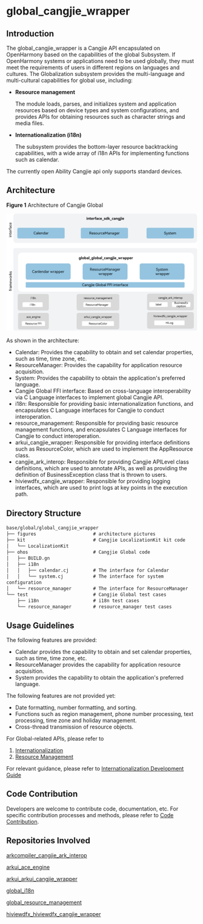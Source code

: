 # global_cangjie_wrapper

## Introduction

The global_cangjie_wrapper is a Cangjie API encapsulated on OpenHarmony based on the capabilities of the global Subsystem. If OpenHarmony systems or applications need to be used globally, they must meet the requirements of users in different regions on languages and cultures. The Globalization subsystem provides the multi-language and multi-cultural capabilities for global use, including:

-   **Resource management**

    The module loads, parses, and initializes system and application resources based on device types and system configurations, and provides APIs for obtaining resources such as character strings and media files.

-   **Internationalization (i18n)**

    The subsystem provides the bottom-layer resource backtracking capabilities, with a wide array of i18n APIs for implementing functions such as calendar.

The currently open Ability Cangjie api only supports standard devices.

## Architecture

**Figure 1** Architecture of Cangjie Global

![Architecture of Cangjie Global](figures/global_cangjie_wrapper_architecture_en.png)

As shown in the architecture:

- Calendar: Provides the capability to obtain and set calendar properties, such as time, time zone, etc.
- ResourceManager: Provides the capability for application resource acquisition.
- System: Provides the capability to obtain the application's preferred language.
- Cangjie Global FFI interface: Based on cross-language interoperability via C Language interfaces to implement global Cangjie API.
- i18n: Responsible for providing basic internationalization functions, and encapsulates C Language interfaces for Cangjie to conduct interoperation.
- resource_management: Responsible for providing basic resource management functions, and encapsulates C Language interfaces for Cangjie to conduct interoperation.
- arkui_cangjie_wrapper: Responsible for providing interface definitions such as ResourceColor, which are used to implement the AppResource class.
- cangjie_ark_interop: Responsible for providing Cangjie APILevel class definitions, which are used to annotate APIs, as well as providing the definition of BusinessException class that is thrown to users.
- hiviewdfx_cangjie_wrapper: Responsible for providing logging interfaces, which are used to print logs at key points in the execution path.

## Directory Structure

```
base/global/global_cangjie_wrapper
├── figures                     # architecture pictures
├── kit                         # Cangjie LocalizationKit kit code
│   └── LocalizationKit
├── ohos                        # Cangjie Global code
│   ├── BUILD.gn
│   ├── i18n
│   │   ├── calendar.cj         # The interface for Calendar
│   │   └── system.cj           # The interface for system configuration
│   └── resource_manager        # The interface for ResourceManager
└── test                        # Cangjie Global test cases
    ├── i18n                    # i18n test cases
    └── resource_manager        # resource_manager test cases
```

## Usage Guidelines

The following features are provided:

- Calendar provides the capability to obtain and set calendar properties, such as time, time zone, etc.
- ResourceManager provides the capability for application resource acquisition.
- System provides the capability to obtain the application's preferred language.

The following features are not provided yet:

- Date formatting, number formatting, and sorting.
- Functions such as region management, phone number processing, text processing, time zone and holiday management.
- Cross-thread transmission of resource objects.

For Global-related APIs, please refer to
1. [Internationalization](https://gitcode.com/openharmony-sig/arkcompiler_cangjie_ark_interop/blob/master/doc/API_Reference/source_en/apis/LocalizationKit/cj-apis-i18n.md)
2. [Resource Management](https://gitcode.com/openharmony-sig/arkcompiler_cangjie_ark_interop/blob/master/doc/API_Reference/source_en/apis/LocalizationKit/cj-apis-resource_manager.md)

For relevant guidance, please refer to [Internationalization Development Guide](https://gitcode.com/openharmony-sig/arkcompiler_cangjie_ark_interop/tree/master/doc/Dev_Guide/source_en/internationalization)

## Code Contribution

Developers are welcome to contribute code, documentation, etc. For specific contribution processes and methods, please refer to [Code Contribution](https://gitcode.com/openharmony/docs/blob/master/en/contribute/code-contribution.md).

## Repositories Involved

[arkcompiler_cangjie_ark_interop](https://gitcode.com/openharmony-sig/arkcompiler_cangjie_ark_interop)

[arkui_ace_engine](https://gitcode.com/openharmony/arkui_ace_engine)

[arkui_arkui_cangjie_wrapper](https://gitcode.com/openharmony-sig/arkui_arkui_cangjie_wrapper)

[global_i18n](https://gitcode.com/openharmony/global_i18n)

[global_resource_management](https://gitcode.com/openharmony/global_resource_management)

[hiviewdfx_hiviewdfx_cangjie_wrapper](https://gitcode.com/openharmony-sig/hiviewdfx_hiviewdfx_cangjie_wrapper)
